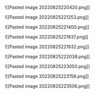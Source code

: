 ![[Pasted image 20220825220420.png]]


![[Pasted image 20220825221253.png]]

![[Pasted image 20220825221400.png]]


![[Pasted image 20220825221837.png]]


![[Pasted image 20220825221932.png]]


![[Pasted image 20220825222038.png]]


![[Pasted image 20220825223050.png]]


![[Pasted image 20220825223156.png]]




![[Pasted image 20220825223506.png]]